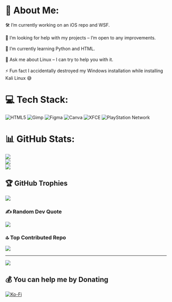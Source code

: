 # 💫 About Me:
🛠 I’m currently working on an iOS repo and WSF.<br><br>👐 I’m looking for help with my projects – I’m open to any improvements.<br><br>🌱 I’m currently learning Python and HTML.<br><br>💬 Ask me about Linux – I can try to help you with it.<br><br>⚡ Fun fact I accidentally destroyed my Windows installation while installing Kali Linux 😅


# 💻 Tech Stack:
![HTML5](https://img.shields.io/badge/html5-%23E34F26.svg?style=flat&logo=html5&logoColor=white) ![Gimp](https://img.shields.io/badge/Gimp-657D8B?style=flat&logo=gimp&logoColor=FFFFFF) ![Figma](https://img.shields.io/badge/figma-%23F24E1E.svg?style=flat&logo=figma&logoColor=white) ![Canva](https://img.shields.io/badge/Canva-%2300C4CC.svg?style=flat&logo=Canva&logoColor=white) ![XFCE](https://img.shields.io/badge/XFCE-%232284F2.svg?style=flat&logo=xfce&logoColor=white) ![PlayStation Network](https://img.shields.io/badge/PSN-%230070D1.svg?style=flat&logo=Playstation&logoColor=white)
# 📊 GitHub Stats:
![](https://github-readme-stats.vercel.app/api?username=aoyn1xw&theme=dark&hide_border=false&include_all_commits=true&count_private=false)<br/>
![](https://nirzak-streak-stats.vercel.app/?user=aoyn1xw&theme=dark&hide_border=false)<br/>
![](https://github-readme-stats.vercel.app/api/top-langs/?username=aoyn1xw&theme=dark&hide_border=false&include_all_commits=true&count_private=false&layout=compact)

## 🏆 GitHub Trophies
![](https://github-profile-trophy.vercel.app/?username=aoyn1xw&theme=tokyonight&no-frame=true&no-bg=false&margin-w=4)

### ✍️ Random Dev Quote
![](https://quotes-github-readme.vercel.app/api?type=horizontal&theme=tokyonight)

### 🔝 Top Contributed Repo
![](https://github-contributor-stats.vercel.app/api?username=aoyn1xw&limit=5&theme=tokyonight&combine_all_yearly_contributions=true)

---
[![](https://visitcount.itsvg.in/api?id=aoyn1xw&icon=2&color=1)](https://visitcount.itsvg.in)

  ## 💰 You can help me by Donating
  [![Ko-Fi](https://img.shields.io/badge/Ko--fi-F16061?style=for-the-badge&logo=ko-fi&logoColor=white)](https://ko-fi.com/https://ko-fi.com/ayon1xw) 

  
<!-- Proudly created with GPRM ( https://gprm.itsvg.in ) -->
